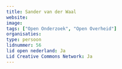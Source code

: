 ```yaml
---
title: Sander van der Waal
website: 
image: 
tags: ["Open Onderzoek", "Open Overheid"]
organisaties:
type: persoon
lidnummer: 56
lid open nederland: Ja
Lid Creative Commons Network: Ja
---
```


